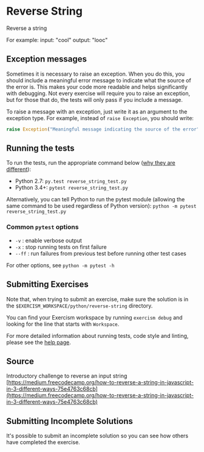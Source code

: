 # Reverse String

Reverse a string

For example:
input: "cool"
output: "looc"

## Exception messages

Sometimes it is necessary to raise an exception. When you do this, you should include a meaningful error message to
indicate what the source of the error is. This makes your code more readable and helps significantly with debugging. Not
every exercise will require you to raise an exception, but for those that do, the tests will only pass if you include
a message.

To raise a message with an exception, just write it as an argument to the exception type. For example, instead of
`raise Exception`, you should write:

```python
raise Exception("Meaningful message indicating the source of the error")
```

## Running the tests

To run the tests, run the appropriate command below ([why they are different](https://github.com/pytest-dev/pytest/issues/1629#issue-161422224)):

- Python 2.7: `py.test reverse_string_test.py`
- Python 3.4+: `pytest reverse_string_test.py`

Alternatively, you can tell Python to run the pytest module (allowing the same command to be used regardless of Python version):
`python -m pytest reverse_string_test.py`

### Common `pytest` options

- `-v` : enable verbose output
- `-x` : stop running tests on first failure
- `--ff` : run failures from previous test before running other test cases

For other options, see `python -m pytest -h`

## Submitting Exercises

Note that, when trying to submit an exercise, make sure the solution is in the `$EXERCISM_WORKSPACE/python/reverse-string` directory.

You can find your Exercism workspace by running `exercism debug` and looking for the line that starts with `Workspace`.

For more detailed information about running tests, code style and linting,
please see the [help page](http://exercism.io/languages/python).

## Source

Introductory challenge to reverse an input string [https://medium.freecodecamp.org/how-to-reverse-a-string-in-javascript-in-3-different-ways-75e4763c68cb](https://medium.freecodecamp.org/how-to-reverse-a-string-in-javascript-in-3-different-ways-75e4763c68cb)

## Submitting Incomplete Solutions

It's possible to submit an incomplete solution so you can see how others have completed the exercise.
